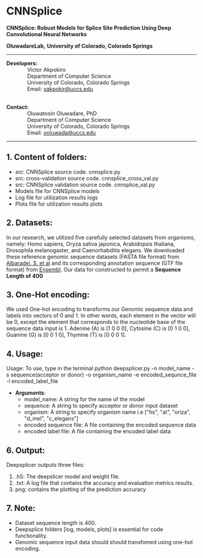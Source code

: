 # CNNSplice
**CNNSplice: Robust Models for Splice Site Prediction Using Deep Convolutional Neural Networks**


**OluwadareLab,**
**University of Colorado, Colorado Springs**

----------------------------------------------------------------------
**Developers:** <br />
		 &nbsp;&nbsp;&nbsp;&nbsp;&nbsp;&nbsp;&nbsp;&nbsp;&nbsp;&nbsp;&nbsp;&nbsp;&nbsp;&nbsp;Victor Akpokiro<br />
		 &nbsp;&nbsp;&nbsp;&nbsp;&nbsp;&nbsp;&nbsp;&nbsp;&nbsp;&nbsp;&nbsp;&nbsp;&nbsp;&nbsp;Department of Computer Science <br />
		 &nbsp;&nbsp;&nbsp;&nbsp;&nbsp;&nbsp;&nbsp;&nbsp;&nbsp;&nbsp;&nbsp;&nbsp;&nbsp;&nbsp;University of Colorado, Colorado Springs <br />
		 &nbsp;&nbsp;&nbsp;&nbsp;&nbsp;&nbsp;&nbsp;&nbsp;&nbsp;&nbsp;&nbsp;&nbsp;&nbsp;&nbsp;Email: vakpokir@uccs.edu <br /><br />

**Contact:** <br />
		 &nbsp;&nbsp;&nbsp;&nbsp;&nbsp;&nbsp;&nbsp;&nbsp;&nbsp;&nbsp;&nbsp;&nbsp;&nbsp;&nbsp;Oluwatosin Oluwadare, PhD <br />
		 &nbsp;&nbsp;&nbsp;&nbsp;&nbsp;&nbsp;&nbsp;&nbsp;&nbsp;&nbsp;&nbsp;&nbsp;&nbsp;&nbsp;Department of Computer Science <br />
		 &nbsp;&nbsp;&nbsp;&nbsp;&nbsp;&nbsp;&nbsp;&nbsp;&nbsp;&nbsp;&nbsp;&nbsp;&nbsp;&nbsp;University of Colorado, Colorado Springs <br />
		 &nbsp;&nbsp;&nbsp;&nbsp;&nbsp;&nbsp;&nbsp;&nbsp;&nbsp;&nbsp;&nbsp;&nbsp;&nbsp;&nbsp;Email: ooluwada@uccs.edu 
    
--------------------------------------------------------------------	

**1.	Content of folders:**
-----------------------------------------------------------	
* *src*: CNNSplice source code. cnnsplice.py <br />
* src: cross-validation source code. cnnsplice_cross_val.py<br />
* src: CNNSplice validation source code. cnnsplice_val.py <br />
* Models file for CNNSplice models <br />
* Log file for utilization results logs <br />
* Plots file for utilization results plots <br />


**2.	Datasets:**
-----------------------------------------------------------
In our research, we utilized five carefully selected datasets from organisms, namely: Homo sapiens, Oryza sativa japonica, Arabidopsis thaliana, Drosophila melanogaster, and Caenorhabditis elegans. We downloaded these reference genomic sequence datasets (FASTA file format) from [Albaradei, S. et al](https://pubmed.ncbi.nlm.nih.gov/32550561/) and its corresponding annotation sequence (GTF file format) from [Ensembl](https://uswest.ensembl.org/index.html). Our data for constructed to permit a 
**Sequence Length of 400**


**3.	One-Hot encoding:**
-----------------------------------------------------------

We used One-hot encoding to transforms our Genomic sequence data and labels into vectors of 0 and 1. In other words, each element in the vector will be 0, except the element that corresponds to the nucleotide base of the sequence data input is 1. Adenine (A) is [1 0 0 0], Cytosine (C) is [0 1 0 0], Guanine (G) is [0 0 1 0], Thymine (T) is [0 0 0 1].


**4.	Usage:**
----------------------------------------------------------- 
Usage: To use, type in the terminal python deepsplicer.py -n model_name -s sequence(acceptor or donor) -o organism_name -e encoded_sequnce_file -l encoded_label_file <br /> 	
                          		
                              
* **Arguments**: <br />	
	* model_name: A string for the name of the model <br />
	* sequence: A string to specify acceptor or donor input dataset<br />
	* organism: A string to specify organism name i.e ["hs", "at", "oriza", "d_mel", "c_elegans"] <br />
	* encoded sequence file: A file containing the encoded sequence data <br />
	* encoded label file: A file containing the encoded label data <br />



**6.	Output:**
-----------------------------------------------------------
Deepsplicer outputs three files: 

1. .h5: The deepslicer model and weight file.
2. .txt: A log file that contains the accuracy and evaluation metrics results.
3. png: contains the plotting of the prediction accuracy


**7.	Note:**
-----------------------------------------------------------
* Dataset sequence length is 400.
* Deepsplice folders [log, models, plots] is essential for code functionality.
* Genomic sequence input data should should transfomed using one-hot encoding.

